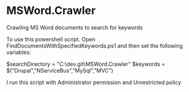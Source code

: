 MSWord.Crawler
==============

Crawling MS Word documents to search for keywords

To use this powershell script. Open FindDocumentsWithSpecifiedKeywords.ps1 and then set the following variables:

$searchDirectory = "C:\dev.git\MSWord.Crawler\"
$keywords = $("Drupal","NServiceBus","MySql","MVC")

I run this script with Administrator permission and Unrestricted policy
